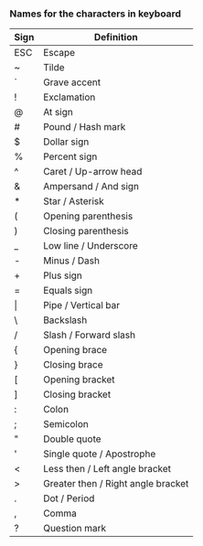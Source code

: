 ### Names for the characters in keyboard

| Sign   | Definition                         |
| ------ | ---------------------------------- |
| ESC    | Escape                             |
| ~      | Tilde                              |
| `      | Grave accent                       |
| !      | Exclamation                        |
| @      | At sign                            |
| #      | Pound / Hash mark                  |
| \$     | Dollar sign                        |
| %      | Percent sign                       |
| ^      | Caret / Up-arrow head              |
| &      | Ampersand / And sign               |
| \*     | Star / Asterisk                    |
| (      | Opening parenthesis                |
| )      | Closing parenthesis                |
| \_     | Low line / Underscore              |
| -      | Minus / Dash                       |
| +      | Plus sign                          |
| =      | Equals sign                        |
| &#124; | Pipe / Vertical bar                |
| \      | Backslash                          |
| /      | Slash / Forward slash              |
| {      | Opening brace                      |
| }      | Closing brace                      |
| [      | Opening bracket                    |
| ]      | Closing bracket                    |
| :      | Colon                              |
| ;      | Semicolon                          |
| "      | Double quote                       |
| '      | Single quote / Apostrophe          |
| <      | Less then / Left angle bracket     |
| >      | Greater then / Right angle bracket |
| .      | Dot / Period                       |
| ,      | Comma                              |
| ?      | Question mark                      |
